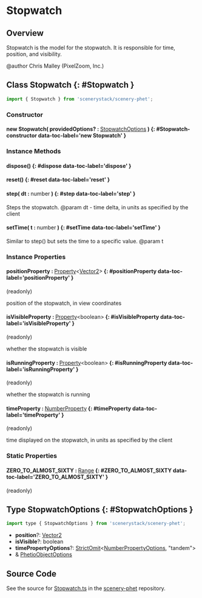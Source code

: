 # Stopwatch

## Overview

Stopwatch is the model for the stopwatch. It is responsible for time, position, and visibility.

@author Chris Malley (PixelZoom, Inc.)

## Class Stopwatch {: #Stopwatch }


```js
import { Stopwatch } from 'scenerystack/scenery-phet';
```
### Constructor

#### new Stopwatch( providedOptions? : <span style="font-weight: 400;">[StopwatchOptions](../scenery-phet/Stopwatch.md#StopwatchOptions)</span> ) {: #Stopwatch-constructor data-toc-label='new Stopwatch' }

### Instance Methods

#### dispose() {: #dispose data-toc-label='dispose' }

#### reset() {: #reset data-toc-label='reset' }

#### step( dt : <span style="font-weight: 400;"><span style="color: hsla(calc(var(--md-hue) + 180deg),80%,40%,1);">number</span></span> ) {: #step data-toc-label='step' }

Steps the stopwatch.
@param dt - time delta, in units as specified by the client

#### setTime( t : <span style="font-weight: 400;"><span style="color: hsla(calc(var(--md-hue) + 180deg),80%,40%,1);">number</span></span> ) {: #setTime data-toc-label='setTime' }

Similar to step() but sets the time to a specific value.
@param t

### Instance Properties

#### positionProperty : <span style="font-weight: 400;">[Property](../axon/Property.md)&lt;[Vector2](../dot/Vector2.md)&gt;</span> {: #positionProperty data-toc-label='positionProperty' }

(readonly)

position of the stopwatch, in view coordinates

#### isVisibleProperty : <span style="font-weight: 400;">[Property](../axon/Property.md)&lt;<span style="color: hsla(calc(var(--md-hue) + 180deg),80%,40%,1);">boolean</span>&gt;</span> {: #isVisibleProperty data-toc-label='isVisibleProperty' }

(readonly)

whether the stopwatch is visible

#### isRunningProperty : <span style="font-weight: 400;">[Property](../axon/Property.md)&lt;<span style="color: hsla(calc(var(--md-hue) + 180deg),80%,40%,1);">boolean</span>&gt;</span> {: #isRunningProperty data-toc-label='isRunningProperty' }

(readonly)

whether the stopwatch is running

#### timeProperty : <span style="font-weight: 400;">[NumberProperty](../axon/NumberProperty.md)</span> {: #timeProperty data-toc-label='timeProperty' }

(readonly)

time displayed on the stopwatch, in units as specified by the client

### Static Properties

#### ZERO_TO_ALMOST_SIXTY : <span style="font-weight: 400;">[Range](../dot/Range.md)</span> {: #ZERO_TO_ALMOST_SIXTY data-toc-label='ZERO_TO_ALMOST_SIXTY' }

(readonly)



## Type StopwatchOptions {: #StopwatchOptions }


```js
import type { StopwatchOptions } from 'scenerystack/scenery-phet';
```


- **position**?: [Vector2](../dot/Vector2.md)
- **isVisible**?: <span style="color: hsla(calc(var(--md-hue) + 180deg),80%,40%,1);">boolean</span>
- **timePropertyOptions**?: [StrictOmit](../phet-core/StrictOmit.md)&lt;[NumberPropertyOptions](../axon/NumberProperty.md#NumberPropertyOptions), "tandem"&gt;
- &amp; [PhetioObjectOptions](../tandem/PhetioObject.md#PhetioObjectOptions)




## Source Code

See the source for [Stopwatch.ts](https://github.com/phetsims/scenery-phet/blob/main/js/Stopwatch.ts) in the [scenery-phet](https://github.com/phetsims/scenery-phet) repository.

